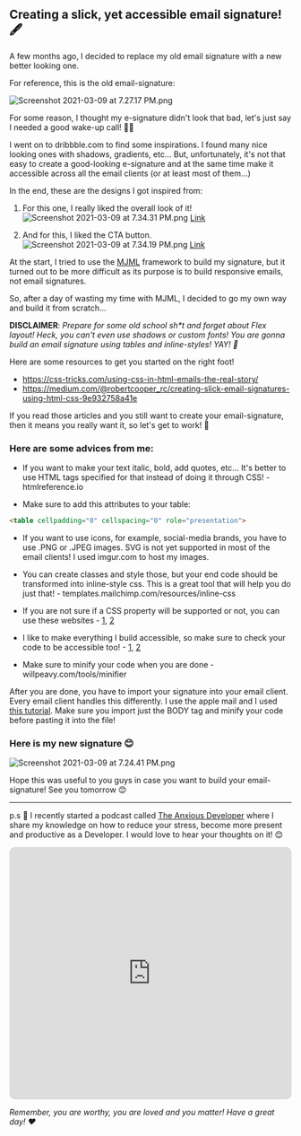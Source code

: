 ## Creating a slick, yet accessible email signature! 🖋

A few months ago, I decided to replace my old email signature with a new better looking one.

For reference, this is the old email-signature:

![Screenshot 2021-03-09 at 7.27.17 PM.png](https://cdn.hashnode.com/res/hashnode/image/upload/v1615289497387/VP3HN2uAT.png)

For some reason, I thought my e-signature didn't look that bad, let's just say I needed a good wake-up call! 🤦‍♂️

I went on to dribbble.com to find some inspirations. I found many nice looking ones with shadows, gradients, etc... But, unfortunately, it's not that easy to create a good-looking e-signature and at the same time make it accessible across all the email clients (or at least most of them...)

In the end, these are the designs I got inspired from:

1. For this one, I really liked the overall look of it!
![Screenshot 2021-03-09 at 7.34.31 PM.png](https://cdn.hashnode.com/res/hashnode/image/upload/v1615289696445/jOkRjz03g.png)
[Link](https://dribbble.com/shots/9239162-Email-Signatures)

2. And for this, I liked the CTA button.
![Screenshot 2021-03-09 at 7.34.19 PM.png](https://cdn.hashnode.com/res/hashnode/image/upload/v1615289700891/qkNqVkDj3.png)
[Link](https://dribbble.com/shots/5939866-Bondspark-Email-Signature)

At the start, I tried to use the [MJML](https://mjml.io/) framework to build my signature, but it turned out to be more difficult as its purpose is to build responsive emails, not email signatures.

So, after a day of wasting my time with MJML, I decided to go my own way and build it from scratch...

**DISCLAIMER**: *Prepare for some old school sh&ast;t and forget about Flex layout! Heck, you can't even use shadows or custom fonts! You are gonna build an email signature using tables and inline-styles! YAY! 🎉*

Here are some resources to get you started on the right foot!
- https://css-tricks.com/using-css-in-html-emails-the-real-story/
- https://medium.com/@robertcooper_rc/creating-slick-email-signatures-using-html-css-9e932758a41e

If you read those articles and you still want to create your email-signature, then it means you really want it, so let's get to work! 🔨

### Here are some advices from me: 
- If you want to make your text italic, bold, add quotes, etc... It's better to use HTML tags specified for that instead of doing it through CSS! - htmlreference.io

- Make sure to add this attributes to your table:
```html
<table cellpadding="0" cellspacing="0" role="presentation">
```

- If you want to use icons, for example, social-media brands, you have to use .PNG or .JPEG images. SVG is not yet supported in most of the email clients! I used imgur.com to host my images.

- You can create classes and style those, but your end code should be transformed into inline-style css. This is a great tool that will help you do just that! - templates.mailchimp.com/resources/inline-css

- If you are not sure if a CSS property will be supported or not, you can use these websites - [1](https://www.campaignmonitor.com/css/), [2](https://templates.mailchimp.com/resources/email-client-css-support/)

- I like to make everything I build accessible, so make sure to check your code to be accessible too! - [1](https://validator.w3.org/#validate_by_upload), [2](https://achecker.ca/checker/index.php)

- Make sure to minify your code when you are done - willpeavy.com/tools/minifier

After you are done, you have to import your signature into your email client. Every email client handles this differently. I use the apple mail and I used [this tutorial](http://matt.coneybeare.me/how-to-make-an-html-signature-in-apple-mail-for-mojave-os-x-10-dot-14/). Make sure you import just the BODY tag and minify your code before pasting it into the file!

### Here is my new signature 😊

![Screenshot 2021-03-09 at 7.24.41 PM.png](https://cdn.hashnode.com/res/hashnode/image/upload/v1615291754958/jaoSqETPf.png)

Hope this was useful to you guys in case you want to build your email-signature! See you tomorrow 😊

---

p.s 🤫 I recently started a podcast called [The Anxious Developer](https://apple.co/39yOnvz) where I share my knowledge on how to reduce your stress, become more present and productive as a Developer. I would love to hear your thoughts on it! 😊

<iframe src="https://embed.podcasts.apple.com/us/podcast/the-anxious-developer/id1538448864?itsct=podcast_box&amp;itscg=30200&amp;theme=light" height="450px" frameborder="0" sandbox="allow-forms allow-popups allow-same-origin allow-scripts allow-top-navigation-by-user-activation" allow="autoplay *; encrypted-media *;" style="width: 100%; overflow: hidden; border-radius: 10px; background: transparent;"></iframe>

*Remember, you are worthy, you are loved and you matter! Have a great day! ❤️*